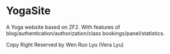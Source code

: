# YogaSite
A Yoga website based on ZF2. With features of blog/authentication/authorization/class bookings/panel/statistics.

Copy Right Reserved by Wen Ruo Lyu (Vera Lyu)
